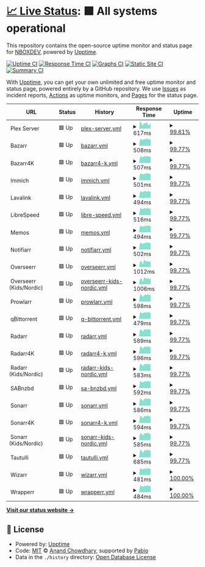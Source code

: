 # [📈 Live Status](https://up.nbox.dev): <!--live status--> **🟩 All systems operational**

This repository contains the open-source uptime monitor and status page for [NBOXDEV](https://up.nbox.dev), powered by [Upptime](https://github.com/upptime/upptime).

[![Uptime CI](https://github.com/nboxdev/upptime/workflows/Uptime%20CI/badge.svg)](https://github.com/nboxdev/upptime/actions?query=workflow%3A%22Uptime+CI%22)
[![Response Time CI](https://github.com/nboxdev/upptime/workflows/Response%20Time%20CI/badge.svg)](https://github.com/nboxdev/upptime/actions?query=workflow%3A%22Response+Time+CI%22)
[![Graphs CI](https://github.com/nboxdev/upptime/workflows/Graphs%20CI/badge.svg)](https://github.com/nboxdev/upptime/actions?query=workflow%3A%22Graphs+CI%22)
[![Static Site CI](https://github.com/nboxdev/upptime/workflows/Static%20Site%20CI/badge.svg)](https://github.com/nboxdev/upptime/actions?query=workflow%3A%22Static+Site+CI%22)
[![Summary CI](https://github.com/nboxdev/upptime/workflows/Summary%20CI/badge.svg)](https://github.com/nboxdev/upptime/actions?query=workflow%3A%22Summary+CI%22)

With [Upptime](https://upptime.js.org), you can get your own unlimited and free uptime monitor and status page, powered entirely by a GitHub repository. We use [Issues](https://github.com/nboxdev/upptime/issues) as incident reports, [Actions](https://github.com/nboxdev/upptime/actions) as uptime monitors, and [Pages](https://up.nbox.dev) for the status page.

<!--start: status pages-->
<!-- This summary is generated by Upptime (https://github.com/upptime/upptime) -->
<!-- Do not edit this manually, your changes will be overwritten -->
<!-- prettier-ignore -->
| URL | Status | History | Response Time | Uptime |
| --- | ------ | ------- | ------------- | ------ |
| <img alt="" src="https://icons.duckduckgo.com/ip3/null.ico" height="13"> Plex Server | 🟩 Up | [plex-server.yml](https://github.com/nboxdev/upptime/commits/HEAD/history/plex-server.yml) | <details><summary><img alt="Response time graph" src="./graphs/plex-server/response-time-week.png" height="20"> 617ms</summary><br><a href="https://up.nbox.dev/history/plex-server"><img alt="Response time 666" src="https://img.shields.io/endpoint?url=https%3A%2F%2Fraw.githubusercontent.com%2Fnboxdev%2Fupptime%2FHEAD%2Fapi%2Fplex-server%2Fresponse-time.json"></a><br><a href="https://up.nbox.dev/history/plex-server"><img alt="24-hour response time 671" src="https://img.shields.io/endpoint?url=https%3A%2F%2Fraw.githubusercontent.com%2Fnboxdev%2Fupptime%2FHEAD%2Fapi%2Fplex-server%2Fresponse-time-day.json"></a><br><a href="https://up.nbox.dev/history/plex-server"><img alt="7-day response time 617" src="https://img.shields.io/endpoint?url=https%3A%2F%2Fraw.githubusercontent.com%2Fnboxdev%2Fupptime%2FHEAD%2Fapi%2Fplex-server%2Fresponse-time-week.json"></a><br><a href="https://up.nbox.dev/history/plex-server"><img alt="30-day response time 662" src="https://img.shields.io/endpoint?url=https%3A%2F%2Fraw.githubusercontent.com%2Fnboxdev%2Fupptime%2FHEAD%2Fapi%2Fplex-server%2Fresponse-time-month.json"></a><br><a href="https://up.nbox.dev/history/plex-server"><img alt="1-year response time 666" src="https://img.shields.io/endpoint?url=https%3A%2F%2Fraw.githubusercontent.com%2Fnboxdev%2Fupptime%2FHEAD%2Fapi%2Fplex-server%2Fresponse-time-year.json"></a></details> | <details><summary><a href="https://up.nbox.dev/history/plex-server">99.61%</a></summary><a href="https://up.nbox.dev/history/plex-server"><img alt="All-time uptime 99.59%" src="https://img.shields.io/endpoint?url=https%3A%2F%2Fraw.githubusercontent.com%2Fnboxdev%2Fupptime%2FHEAD%2Fapi%2Fplex-server%2Fuptime.json"></a><br><a href="https://up.nbox.dev/history/plex-server"><img alt="24-hour uptime 100.00%" src="https://img.shields.io/endpoint?url=https%3A%2F%2Fraw.githubusercontent.com%2Fnboxdev%2Fupptime%2FHEAD%2Fapi%2Fplex-server%2Fuptime-day.json"></a><br><a href="https://up.nbox.dev/history/plex-server"><img alt="7-day uptime 99.61%" src="https://img.shields.io/endpoint?url=https%3A%2F%2Fraw.githubusercontent.com%2Fnboxdev%2Fupptime%2FHEAD%2Fapi%2Fplex-server%2Fuptime-week.json"></a><br><a href="https://up.nbox.dev/history/plex-server"><img alt="30-day uptime 99.91%" src="https://img.shields.io/endpoint?url=https%3A%2F%2Fraw.githubusercontent.com%2Fnboxdev%2Fupptime%2FHEAD%2Fapi%2Fplex-server%2Fuptime-month.json"></a><br><a href="https://up.nbox.dev/history/plex-server"><img alt="1-year uptime 99.59%" src="https://img.shields.io/endpoint?url=https%3A%2F%2Fraw.githubusercontent.com%2Fnboxdev%2Fupptime%2FHEAD%2Fapi%2Fplex-server%2Fuptime-year.json"></a></details>
| <img alt="" src="https://icons.duckduckgo.com/ip3/null.ico" height="13"> Bazarr | 🟩 Up | [bazarr.yml](https://github.com/nboxdev/upptime/commits/HEAD/history/bazarr.yml) | <details><summary><img alt="Response time graph" src="./graphs/bazarr/response-time-week.png" height="20"> 508ms</summary><br><a href="https://up.nbox.dev/history/bazarr"><img alt="Response time 555" src="https://img.shields.io/endpoint?url=https%3A%2F%2Fraw.githubusercontent.com%2Fnboxdev%2Fupptime%2FHEAD%2Fapi%2Fbazarr%2Fresponse-time.json"></a><br><a href="https://up.nbox.dev/history/bazarr"><img alt="24-hour response time 502" src="https://img.shields.io/endpoint?url=https%3A%2F%2Fraw.githubusercontent.com%2Fnboxdev%2Fupptime%2FHEAD%2Fapi%2Fbazarr%2Fresponse-time-day.json"></a><br><a href="https://up.nbox.dev/history/bazarr"><img alt="7-day response time 508" src="https://img.shields.io/endpoint?url=https%3A%2F%2Fraw.githubusercontent.com%2Fnboxdev%2Fupptime%2FHEAD%2Fapi%2Fbazarr%2Fresponse-time-week.json"></a><br><a href="https://up.nbox.dev/history/bazarr"><img alt="30-day response time 551" src="https://img.shields.io/endpoint?url=https%3A%2F%2Fraw.githubusercontent.com%2Fnboxdev%2Fupptime%2FHEAD%2Fapi%2Fbazarr%2Fresponse-time-month.json"></a><br><a href="https://up.nbox.dev/history/bazarr"><img alt="1-year response time 555" src="https://img.shields.io/endpoint?url=https%3A%2F%2Fraw.githubusercontent.com%2Fnboxdev%2Fupptime%2FHEAD%2Fapi%2Fbazarr%2Fresponse-time-year.json"></a></details> | <details><summary><a href="https://up.nbox.dev/history/bazarr">99.77%</a></summary><a href="https://up.nbox.dev/history/bazarr"><img alt="All-time uptime 99.61%" src="https://img.shields.io/endpoint?url=https%3A%2F%2Fraw.githubusercontent.com%2Fnboxdev%2Fupptime%2FHEAD%2Fapi%2Fbazarr%2Fuptime.json"></a><br><a href="https://up.nbox.dev/history/bazarr"><img alt="24-hour uptime 100.00%" src="https://img.shields.io/endpoint?url=https%3A%2F%2Fraw.githubusercontent.com%2Fnboxdev%2Fupptime%2FHEAD%2Fapi%2Fbazarr%2Fuptime-day.json"></a><br><a href="https://up.nbox.dev/history/bazarr"><img alt="7-day uptime 99.77%" src="https://img.shields.io/endpoint?url=https%3A%2F%2Fraw.githubusercontent.com%2Fnboxdev%2Fupptime%2FHEAD%2Fapi%2Fbazarr%2Fuptime-week.json"></a><br><a href="https://up.nbox.dev/history/bazarr"><img alt="30-day uptime 99.95%" src="https://img.shields.io/endpoint?url=https%3A%2F%2Fraw.githubusercontent.com%2Fnboxdev%2Fupptime%2FHEAD%2Fapi%2Fbazarr%2Fuptime-month.json"></a><br><a href="https://up.nbox.dev/history/bazarr"><img alt="1-year uptime 99.61%" src="https://img.shields.io/endpoint?url=https%3A%2F%2Fraw.githubusercontent.com%2Fnboxdev%2Fupptime%2FHEAD%2Fapi%2Fbazarr%2Fuptime-year.json"></a></details>
| <img alt="" src="https://icons.duckduckgo.com/ip3/null.ico" height="13"> Bazarr4K | 🟩 Up | [bazarr4-k.yml](https://github.com/nboxdev/upptime/commits/HEAD/history/bazarr4-k.yml) | <details><summary><img alt="Response time graph" src="./graphs/bazarr4-k/response-time-week.png" height="20"> 507ms</summary><br><a href="https://up.nbox.dev/history/bazarr4-k"><img alt="Response time 539" src="https://img.shields.io/endpoint?url=https%3A%2F%2Fraw.githubusercontent.com%2Fnboxdev%2Fupptime%2FHEAD%2Fapi%2Fbazarr4-k%2Fresponse-time.json"></a><br><a href="https://up.nbox.dev/history/bazarr4-k"><img alt="24-hour response time 509" src="https://img.shields.io/endpoint?url=https%3A%2F%2Fraw.githubusercontent.com%2Fnboxdev%2Fupptime%2FHEAD%2Fapi%2Fbazarr4-k%2Fresponse-time-day.json"></a><br><a href="https://up.nbox.dev/history/bazarr4-k"><img alt="7-day response time 507" src="https://img.shields.io/endpoint?url=https%3A%2F%2Fraw.githubusercontent.com%2Fnboxdev%2Fupptime%2FHEAD%2Fapi%2Fbazarr4-k%2Fresponse-time-week.json"></a><br><a href="https://up.nbox.dev/history/bazarr4-k"><img alt="30-day response time 544" src="https://img.shields.io/endpoint?url=https%3A%2F%2Fraw.githubusercontent.com%2Fnboxdev%2Fupptime%2FHEAD%2Fapi%2Fbazarr4-k%2Fresponse-time-month.json"></a><br><a href="https://up.nbox.dev/history/bazarr4-k"><img alt="1-year response time 539" src="https://img.shields.io/endpoint?url=https%3A%2F%2Fraw.githubusercontent.com%2Fnboxdev%2Fupptime%2FHEAD%2Fapi%2Fbazarr4-k%2Fresponse-time-year.json"></a></details> | <details><summary><a href="https://up.nbox.dev/history/bazarr4-k">99.77%</a></summary><a href="https://up.nbox.dev/history/bazarr4-k"><img alt="All-time uptime 99.61%" src="https://img.shields.io/endpoint?url=https%3A%2F%2Fraw.githubusercontent.com%2Fnboxdev%2Fupptime%2FHEAD%2Fapi%2Fbazarr4-k%2Fuptime.json"></a><br><a href="https://up.nbox.dev/history/bazarr4-k"><img alt="24-hour uptime 100.00%" src="https://img.shields.io/endpoint?url=https%3A%2F%2Fraw.githubusercontent.com%2Fnboxdev%2Fupptime%2FHEAD%2Fapi%2Fbazarr4-k%2Fuptime-day.json"></a><br><a href="https://up.nbox.dev/history/bazarr4-k"><img alt="7-day uptime 99.77%" src="https://img.shields.io/endpoint?url=https%3A%2F%2Fraw.githubusercontent.com%2Fnboxdev%2Fupptime%2FHEAD%2Fapi%2Fbazarr4-k%2Fuptime-week.json"></a><br><a href="https://up.nbox.dev/history/bazarr4-k"><img alt="30-day uptime 99.95%" src="https://img.shields.io/endpoint?url=https%3A%2F%2Fraw.githubusercontent.com%2Fnboxdev%2Fupptime%2FHEAD%2Fapi%2Fbazarr4-k%2Fuptime-month.json"></a><br><a href="https://up.nbox.dev/history/bazarr4-k"><img alt="1-year uptime 99.61%" src="https://img.shields.io/endpoint?url=https%3A%2F%2Fraw.githubusercontent.com%2Fnboxdev%2Fupptime%2FHEAD%2Fapi%2Fbazarr4-k%2Fuptime-year.json"></a></details>
| <img alt="" src="https://icons.duckduckgo.com/ip3/null.ico" height="13"> Immich | 🟩 Up | [immich.yml](https://github.com/nboxdev/upptime/commits/HEAD/history/immich.yml) | <details><summary><img alt="Response time graph" src="./graphs/immich/response-time-week.png" height="20"> 501ms</summary><br><a href="https://up.nbox.dev/history/immich"><img alt="Response time 585" src="https://img.shields.io/endpoint?url=https%3A%2F%2Fraw.githubusercontent.com%2Fnboxdev%2Fupptime%2FHEAD%2Fapi%2Fimmich%2Fresponse-time.json"></a><br><a href="https://up.nbox.dev/history/immich"><img alt="24-hour response time 482" src="https://img.shields.io/endpoint?url=https%3A%2F%2Fraw.githubusercontent.com%2Fnboxdev%2Fupptime%2FHEAD%2Fapi%2Fimmich%2Fresponse-time-day.json"></a><br><a href="https://up.nbox.dev/history/immich"><img alt="7-day response time 501" src="https://img.shields.io/endpoint?url=https%3A%2F%2Fraw.githubusercontent.com%2Fnboxdev%2Fupptime%2FHEAD%2Fapi%2Fimmich%2Fresponse-time-week.json"></a><br><a href="https://up.nbox.dev/history/immich"><img alt="30-day response time 541" src="https://img.shields.io/endpoint?url=https%3A%2F%2Fraw.githubusercontent.com%2Fnboxdev%2Fupptime%2FHEAD%2Fapi%2Fimmich%2Fresponse-time-month.json"></a><br><a href="https://up.nbox.dev/history/immich"><img alt="1-year response time 585" src="https://img.shields.io/endpoint?url=https%3A%2F%2Fraw.githubusercontent.com%2Fnboxdev%2Fupptime%2FHEAD%2Fapi%2Fimmich%2Fresponse-time-year.json"></a></details> | <details><summary><a href="https://up.nbox.dev/history/immich">99.77%</a></summary><a href="https://up.nbox.dev/history/immich"><img alt="All-time uptime 99.62%" src="https://img.shields.io/endpoint?url=https%3A%2F%2Fraw.githubusercontent.com%2Fnboxdev%2Fupptime%2FHEAD%2Fapi%2Fimmich%2Fuptime.json"></a><br><a href="https://up.nbox.dev/history/immich"><img alt="24-hour uptime 100.00%" src="https://img.shields.io/endpoint?url=https%3A%2F%2Fraw.githubusercontent.com%2Fnboxdev%2Fupptime%2FHEAD%2Fapi%2Fimmich%2Fuptime-day.json"></a><br><a href="https://up.nbox.dev/history/immich"><img alt="7-day uptime 99.77%" src="https://img.shields.io/endpoint?url=https%3A%2F%2Fraw.githubusercontent.com%2Fnboxdev%2Fupptime%2FHEAD%2Fapi%2Fimmich%2Fuptime-week.json"></a><br><a href="https://up.nbox.dev/history/immich"><img alt="30-day uptime 99.95%" src="https://img.shields.io/endpoint?url=https%3A%2F%2Fraw.githubusercontent.com%2Fnboxdev%2Fupptime%2FHEAD%2Fapi%2Fimmich%2Fuptime-month.json"></a><br><a href="https://up.nbox.dev/history/immich"><img alt="1-year uptime 99.62%" src="https://img.shields.io/endpoint?url=https%3A%2F%2Fraw.githubusercontent.com%2Fnboxdev%2Fupptime%2FHEAD%2Fapi%2Fimmich%2Fuptime-year.json"></a></details>
| <img alt="" src="https://icons.duckduckgo.com/ip3/null.ico" height="13"> Lavalink | 🟩 Up | [lavalink.yml](https://github.com/nboxdev/upptime/commits/HEAD/history/lavalink.yml) | <details><summary><img alt="Response time graph" src="./graphs/lavalink/response-time-week.png" height="20"> 494ms</summary><br><a href="https://up.nbox.dev/history/lavalink"><img alt="Response time 534" src="https://img.shields.io/endpoint?url=https%3A%2F%2Fraw.githubusercontent.com%2Fnboxdev%2Fupptime%2FHEAD%2Fapi%2Flavalink%2Fresponse-time.json"></a><br><a href="https://up.nbox.dev/history/lavalink"><img alt="24-hour response time 480" src="https://img.shields.io/endpoint?url=https%3A%2F%2Fraw.githubusercontent.com%2Fnboxdev%2Fupptime%2FHEAD%2Fapi%2Flavalink%2Fresponse-time-day.json"></a><br><a href="https://up.nbox.dev/history/lavalink"><img alt="7-day response time 494" src="https://img.shields.io/endpoint?url=https%3A%2F%2Fraw.githubusercontent.com%2Fnboxdev%2Fupptime%2FHEAD%2Fapi%2Flavalink%2Fresponse-time-week.json"></a><br><a href="https://up.nbox.dev/history/lavalink"><img alt="30-day response time 534" src="https://img.shields.io/endpoint?url=https%3A%2F%2Fraw.githubusercontent.com%2Fnboxdev%2Fupptime%2FHEAD%2Fapi%2Flavalink%2Fresponse-time-month.json"></a><br><a href="https://up.nbox.dev/history/lavalink"><img alt="1-year response time 534" src="https://img.shields.io/endpoint?url=https%3A%2F%2Fraw.githubusercontent.com%2Fnboxdev%2Fupptime%2FHEAD%2Fapi%2Flavalink%2Fresponse-time-year.json"></a></details> | <details><summary><a href="https://up.nbox.dev/history/lavalink">99.77%</a></summary><a href="https://up.nbox.dev/history/lavalink"><img alt="All-time uptime 99.62%" src="https://img.shields.io/endpoint?url=https%3A%2F%2Fraw.githubusercontent.com%2Fnboxdev%2Fupptime%2FHEAD%2Fapi%2Flavalink%2Fuptime.json"></a><br><a href="https://up.nbox.dev/history/lavalink"><img alt="24-hour uptime 100.00%" src="https://img.shields.io/endpoint?url=https%3A%2F%2Fraw.githubusercontent.com%2Fnboxdev%2Fupptime%2FHEAD%2Fapi%2Flavalink%2Fuptime-day.json"></a><br><a href="https://up.nbox.dev/history/lavalink"><img alt="7-day uptime 99.77%" src="https://img.shields.io/endpoint?url=https%3A%2F%2Fraw.githubusercontent.com%2Fnboxdev%2Fupptime%2FHEAD%2Fapi%2Flavalink%2Fuptime-week.json"></a><br><a href="https://up.nbox.dev/history/lavalink"><img alt="30-day uptime 99.95%" src="https://img.shields.io/endpoint?url=https%3A%2F%2Fraw.githubusercontent.com%2Fnboxdev%2Fupptime%2FHEAD%2Fapi%2Flavalink%2Fuptime-month.json"></a><br><a href="https://up.nbox.dev/history/lavalink"><img alt="1-year uptime 99.62%" src="https://img.shields.io/endpoint?url=https%3A%2F%2Fraw.githubusercontent.com%2Fnboxdev%2Fupptime%2FHEAD%2Fapi%2Flavalink%2Fuptime-year.json"></a></details>
| <img alt="" src="https://icons.duckduckgo.com/ip3/null.ico" height="13"> LibreSpeed | 🟩 Up | [libre-speed.yml](https://github.com/nboxdev/upptime/commits/HEAD/history/libre-speed.yml) | <details><summary><img alt="Response time graph" src="./graphs/libre-speed/response-time-week.png" height="20"> 516ms</summary><br><a href="https://up.nbox.dev/history/libre-speed"><img alt="Response time 558" src="https://img.shields.io/endpoint?url=https%3A%2F%2Fraw.githubusercontent.com%2Fnboxdev%2Fupptime%2FHEAD%2Fapi%2Flibre-speed%2Fresponse-time.json"></a><br><a href="https://up.nbox.dev/history/libre-speed"><img alt="24-hour response time 560" src="https://img.shields.io/endpoint?url=https%3A%2F%2Fraw.githubusercontent.com%2Fnboxdev%2Fupptime%2FHEAD%2Fapi%2Flibre-speed%2Fresponse-time-day.json"></a><br><a href="https://up.nbox.dev/history/libre-speed"><img alt="7-day response time 516" src="https://img.shields.io/endpoint?url=https%3A%2F%2Fraw.githubusercontent.com%2Fnboxdev%2Fupptime%2FHEAD%2Fapi%2Flibre-speed%2Fresponse-time-week.json"></a><br><a href="https://up.nbox.dev/history/libre-speed"><img alt="30-day response time 553" src="https://img.shields.io/endpoint?url=https%3A%2F%2Fraw.githubusercontent.com%2Fnboxdev%2Fupptime%2FHEAD%2Fapi%2Flibre-speed%2Fresponse-time-month.json"></a><br><a href="https://up.nbox.dev/history/libre-speed"><img alt="1-year response time 558" src="https://img.shields.io/endpoint?url=https%3A%2F%2Fraw.githubusercontent.com%2Fnboxdev%2Fupptime%2FHEAD%2Fapi%2Flibre-speed%2Fresponse-time-year.json"></a></details> | <details><summary><a href="https://up.nbox.dev/history/libre-speed">99.77%</a></summary><a href="https://up.nbox.dev/history/libre-speed"><img alt="All-time uptime 99.62%" src="https://img.shields.io/endpoint?url=https%3A%2F%2Fraw.githubusercontent.com%2Fnboxdev%2Fupptime%2FHEAD%2Fapi%2Flibre-speed%2Fuptime.json"></a><br><a href="https://up.nbox.dev/history/libre-speed"><img alt="24-hour uptime 100.00%" src="https://img.shields.io/endpoint?url=https%3A%2F%2Fraw.githubusercontent.com%2Fnboxdev%2Fupptime%2FHEAD%2Fapi%2Flibre-speed%2Fuptime-day.json"></a><br><a href="https://up.nbox.dev/history/libre-speed"><img alt="7-day uptime 99.77%" src="https://img.shields.io/endpoint?url=https%3A%2F%2Fraw.githubusercontent.com%2Fnboxdev%2Fupptime%2FHEAD%2Fapi%2Flibre-speed%2Fuptime-week.json"></a><br><a href="https://up.nbox.dev/history/libre-speed"><img alt="30-day uptime 99.95%" src="https://img.shields.io/endpoint?url=https%3A%2F%2Fraw.githubusercontent.com%2Fnboxdev%2Fupptime%2FHEAD%2Fapi%2Flibre-speed%2Fuptime-month.json"></a><br><a href="https://up.nbox.dev/history/libre-speed"><img alt="1-year uptime 99.62%" src="https://img.shields.io/endpoint?url=https%3A%2F%2Fraw.githubusercontent.com%2Fnboxdev%2Fupptime%2FHEAD%2Fapi%2Flibre-speed%2Fuptime-year.json"></a></details>
| <img alt="" src="https://icons.duckduckgo.com/ip3/null.ico" height="13"> Memos | 🟩 Up | [memos.yml](https://github.com/nboxdev/upptime/commits/HEAD/history/memos.yml) | <details><summary><img alt="Response time graph" src="./graphs/memos/response-time-week.png" height="20"> 494ms</summary><br><a href="https://up.nbox.dev/history/memos"><img alt="Response time 520" src="https://img.shields.io/endpoint?url=https%3A%2F%2Fraw.githubusercontent.com%2Fnboxdev%2Fupptime%2FHEAD%2Fapi%2Fmemos%2Fresponse-time.json"></a><br><a href="https://up.nbox.dev/history/memos"><img alt="24-hour response time 541" src="https://img.shields.io/endpoint?url=https%3A%2F%2Fraw.githubusercontent.com%2Fnboxdev%2Fupptime%2FHEAD%2Fapi%2Fmemos%2Fresponse-time-day.json"></a><br><a href="https://up.nbox.dev/history/memos"><img alt="7-day response time 494" src="https://img.shields.io/endpoint?url=https%3A%2F%2Fraw.githubusercontent.com%2Fnboxdev%2Fupptime%2FHEAD%2Fapi%2Fmemos%2Fresponse-time-week.json"></a><br><a href="https://up.nbox.dev/history/memos"><img alt="30-day response time 525" src="https://img.shields.io/endpoint?url=https%3A%2F%2Fraw.githubusercontent.com%2Fnboxdev%2Fupptime%2FHEAD%2Fapi%2Fmemos%2Fresponse-time-month.json"></a><br><a href="https://up.nbox.dev/history/memos"><img alt="1-year response time 520" src="https://img.shields.io/endpoint?url=https%3A%2F%2Fraw.githubusercontent.com%2Fnboxdev%2Fupptime%2FHEAD%2Fapi%2Fmemos%2Fresponse-time-year.json"></a></details> | <details><summary><a href="https://up.nbox.dev/history/memos">99.77%</a></summary><a href="https://up.nbox.dev/history/memos"><img alt="All-time uptime 99.62%" src="https://img.shields.io/endpoint?url=https%3A%2F%2Fraw.githubusercontent.com%2Fnboxdev%2Fupptime%2FHEAD%2Fapi%2Fmemos%2Fuptime.json"></a><br><a href="https://up.nbox.dev/history/memos"><img alt="24-hour uptime 100.00%" src="https://img.shields.io/endpoint?url=https%3A%2F%2Fraw.githubusercontent.com%2Fnboxdev%2Fupptime%2FHEAD%2Fapi%2Fmemos%2Fuptime-day.json"></a><br><a href="https://up.nbox.dev/history/memos"><img alt="7-day uptime 99.77%" src="https://img.shields.io/endpoint?url=https%3A%2F%2Fraw.githubusercontent.com%2Fnboxdev%2Fupptime%2FHEAD%2Fapi%2Fmemos%2Fuptime-week.json"></a><br><a href="https://up.nbox.dev/history/memos"><img alt="30-day uptime 99.95%" src="https://img.shields.io/endpoint?url=https%3A%2F%2Fraw.githubusercontent.com%2Fnboxdev%2Fupptime%2FHEAD%2Fapi%2Fmemos%2Fuptime-month.json"></a><br><a href="https://up.nbox.dev/history/memos"><img alt="1-year uptime 99.62%" src="https://img.shields.io/endpoint?url=https%3A%2F%2Fraw.githubusercontent.com%2Fnboxdev%2Fupptime%2FHEAD%2Fapi%2Fmemos%2Fuptime-year.json"></a></details>
| <img alt="" src="https://icons.duckduckgo.com/ip3/null.ico" height="13"> Notifiarr | 🟩 Up | [notifiarr.yml](https://github.com/nboxdev/upptime/commits/HEAD/history/notifiarr.yml) | <details><summary><img alt="Response time graph" src="./graphs/notifiarr/response-time-week.png" height="20"> 502ms</summary><br><a href="https://up.nbox.dev/history/notifiarr"><img alt="Response time 541" src="https://img.shields.io/endpoint?url=https%3A%2F%2Fraw.githubusercontent.com%2Fnboxdev%2Fupptime%2FHEAD%2Fapi%2Fnotifiarr%2Fresponse-time.json"></a><br><a href="https://up.nbox.dev/history/notifiarr"><img alt="24-hour response time 506" src="https://img.shields.io/endpoint?url=https%3A%2F%2Fraw.githubusercontent.com%2Fnboxdev%2Fupptime%2FHEAD%2Fapi%2Fnotifiarr%2Fresponse-time-day.json"></a><br><a href="https://up.nbox.dev/history/notifiarr"><img alt="7-day response time 502" src="https://img.shields.io/endpoint?url=https%3A%2F%2Fraw.githubusercontent.com%2Fnboxdev%2Fupptime%2FHEAD%2Fapi%2Fnotifiarr%2Fresponse-time-week.json"></a><br><a href="https://up.nbox.dev/history/notifiarr"><img alt="30-day response time 540" src="https://img.shields.io/endpoint?url=https%3A%2F%2Fraw.githubusercontent.com%2Fnboxdev%2Fupptime%2FHEAD%2Fapi%2Fnotifiarr%2Fresponse-time-month.json"></a><br><a href="https://up.nbox.dev/history/notifiarr"><img alt="1-year response time 541" src="https://img.shields.io/endpoint?url=https%3A%2F%2Fraw.githubusercontent.com%2Fnboxdev%2Fupptime%2FHEAD%2Fapi%2Fnotifiarr%2Fresponse-time-year.json"></a></details> | <details><summary><a href="https://up.nbox.dev/history/notifiarr">99.77%</a></summary><a href="https://up.nbox.dev/history/notifiarr"><img alt="All-time uptime 97.87%" src="https://img.shields.io/endpoint?url=https%3A%2F%2Fraw.githubusercontent.com%2Fnboxdev%2Fupptime%2FHEAD%2Fapi%2Fnotifiarr%2Fuptime.json"></a><br><a href="https://up.nbox.dev/history/notifiarr"><img alt="24-hour uptime 100.00%" src="https://img.shields.io/endpoint?url=https%3A%2F%2Fraw.githubusercontent.com%2Fnboxdev%2Fupptime%2FHEAD%2Fapi%2Fnotifiarr%2Fuptime-day.json"></a><br><a href="https://up.nbox.dev/history/notifiarr"><img alt="7-day uptime 99.77%" src="https://img.shields.io/endpoint?url=https%3A%2F%2Fraw.githubusercontent.com%2Fnboxdev%2Fupptime%2FHEAD%2Fapi%2Fnotifiarr%2Fuptime-week.json"></a><br><a href="https://up.nbox.dev/history/notifiarr"><img alt="30-day uptime 99.95%" src="https://img.shields.io/endpoint?url=https%3A%2F%2Fraw.githubusercontent.com%2Fnboxdev%2Fupptime%2FHEAD%2Fapi%2Fnotifiarr%2Fuptime-month.json"></a><br><a href="https://up.nbox.dev/history/notifiarr"><img alt="1-year uptime 97.87%" src="https://img.shields.io/endpoint?url=https%3A%2F%2Fraw.githubusercontent.com%2Fnboxdev%2Fupptime%2FHEAD%2Fapi%2Fnotifiarr%2Fuptime-year.json"></a></details>
| <img alt="" src="https://icons.duckduckgo.com/ip3/null.ico" height="13"> Overseerr | 🟩 Up | [overseerr.yml](https://github.com/nboxdev/upptime/commits/HEAD/history/overseerr.yml) | <details><summary><img alt="Response time graph" src="./graphs/overseerr/response-time-week.png" height="20"> 1012ms</summary><br><a href="https://up.nbox.dev/history/overseerr"><img alt="Response time 1018" src="https://img.shields.io/endpoint?url=https%3A%2F%2Fraw.githubusercontent.com%2Fnboxdev%2Fupptime%2FHEAD%2Fapi%2Foverseerr%2Fresponse-time.json"></a><br><a href="https://up.nbox.dev/history/overseerr"><img alt="24-hour response time 1020" src="https://img.shields.io/endpoint?url=https%3A%2F%2Fraw.githubusercontent.com%2Fnboxdev%2Fupptime%2FHEAD%2Fapi%2Foverseerr%2Fresponse-time-day.json"></a><br><a href="https://up.nbox.dev/history/overseerr"><img alt="7-day response time 1012" src="https://img.shields.io/endpoint?url=https%3A%2F%2Fraw.githubusercontent.com%2Fnboxdev%2Fupptime%2FHEAD%2Fapi%2Foverseerr%2Fresponse-time-week.json"></a><br><a href="https://up.nbox.dev/history/overseerr"><img alt="30-day response time 1018" src="https://img.shields.io/endpoint?url=https%3A%2F%2Fraw.githubusercontent.com%2Fnboxdev%2Fupptime%2FHEAD%2Fapi%2Foverseerr%2Fresponse-time-month.json"></a><br><a href="https://up.nbox.dev/history/overseerr"><img alt="1-year response time 1018" src="https://img.shields.io/endpoint?url=https%3A%2F%2Fraw.githubusercontent.com%2Fnboxdev%2Fupptime%2FHEAD%2Fapi%2Foverseerr%2Fresponse-time-year.json"></a></details> | <details><summary><a href="https://up.nbox.dev/history/overseerr">99.77%</a></summary><a href="https://up.nbox.dev/history/overseerr"><img alt="All-time uptime 99.92%" src="https://img.shields.io/endpoint?url=https%3A%2F%2Fraw.githubusercontent.com%2Fnboxdev%2Fupptime%2FHEAD%2Fapi%2Foverseerr%2Fuptime.json"></a><br><a href="https://up.nbox.dev/history/overseerr"><img alt="24-hour uptime 100.00%" src="https://img.shields.io/endpoint?url=https%3A%2F%2Fraw.githubusercontent.com%2Fnboxdev%2Fupptime%2FHEAD%2Fapi%2Foverseerr%2Fuptime-day.json"></a><br><a href="https://up.nbox.dev/history/overseerr"><img alt="7-day uptime 99.77%" src="https://img.shields.io/endpoint?url=https%3A%2F%2Fraw.githubusercontent.com%2Fnboxdev%2Fupptime%2FHEAD%2Fapi%2Foverseerr%2Fuptime-week.json"></a><br><a href="https://up.nbox.dev/history/overseerr"><img alt="30-day uptime 99.92%" src="https://img.shields.io/endpoint?url=https%3A%2F%2Fraw.githubusercontent.com%2Fnboxdev%2Fupptime%2FHEAD%2Fapi%2Foverseerr%2Fuptime-month.json"></a><br><a href="https://up.nbox.dev/history/overseerr"><img alt="1-year uptime 99.92%" src="https://img.shields.io/endpoint?url=https%3A%2F%2Fraw.githubusercontent.com%2Fnboxdev%2Fupptime%2FHEAD%2Fapi%2Foverseerr%2Fuptime-year.json"></a></details>
| <img alt="" src="https://icons.duckduckgo.com/ip3/null.ico" height="13"> Overseerr (Kids/Nordic) | 🟩 Up | [overseerr-kids-nordic.yml](https://github.com/nboxdev/upptime/commits/HEAD/history/overseerr-kids-nordic.yml) | <details><summary><img alt="Response time graph" src="./graphs/overseerr-kids-nordic/response-time-week.png" height="20"> 1006ms</summary><br><a href="https://up.nbox.dev/history/overseerr-kids-nordic"><img alt="Response time 1017" src="https://img.shields.io/endpoint?url=https%3A%2F%2Fraw.githubusercontent.com%2Fnboxdev%2Fupptime%2FHEAD%2Fapi%2Foverseerr-kids-nordic%2Fresponse-time.json"></a><br><a href="https://up.nbox.dev/history/overseerr-kids-nordic"><img alt="24-hour response time 1016" src="https://img.shields.io/endpoint?url=https%3A%2F%2Fraw.githubusercontent.com%2Fnboxdev%2Fupptime%2FHEAD%2Fapi%2Foverseerr-kids-nordic%2Fresponse-time-day.json"></a><br><a href="https://up.nbox.dev/history/overseerr-kids-nordic"><img alt="7-day response time 1006" src="https://img.shields.io/endpoint?url=https%3A%2F%2Fraw.githubusercontent.com%2Fnboxdev%2Fupptime%2FHEAD%2Fapi%2Foverseerr-kids-nordic%2Fresponse-time-week.json"></a><br><a href="https://up.nbox.dev/history/overseerr-kids-nordic"><img alt="30-day response time 1017" src="https://img.shields.io/endpoint?url=https%3A%2F%2Fraw.githubusercontent.com%2Fnboxdev%2Fupptime%2FHEAD%2Fapi%2Foverseerr-kids-nordic%2Fresponse-time-month.json"></a><br><a href="https://up.nbox.dev/history/overseerr-kids-nordic"><img alt="1-year response time 1017" src="https://img.shields.io/endpoint?url=https%3A%2F%2Fraw.githubusercontent.com%2Fnboxdev%2Fupptime%2FHEAD%2Fapi%2Foverseerr-kids-nordic%2Fresponse-time-year.json"></a></details> | <details><summary><a href="https://up.nbox.dev/history/overseerr-kids-nordic">99.77%</a></summary><a href="https://up.nbox.dev/history/overseerr-kids-nordic"><img alt="All-time uptime 99.92%" src="https://img.shields.io/endpoint?url=https%3A%2F%2Fraw.githubusercontent.com%2Fnboxdev%2Fupptime%2FHEAD%2Fapi%2Foverseerr-kids-nordic%2Fuptime.json"></a><br><a href="https://up.nbox.dev/history/overseerr-kids-nordic"><img alt="24-hour uptime 100.00%" src="https://img.shields.io/endpoint?url=https%3A%2F%2Fraw.githubusercontent.com%2Fnboxdev%2Fupptime%2FHEAD%2Fapi%2Foverseerr-kids-nordic%2Fuptime-day.json"></a><br><a href="https://up.nbox.dev/history/overseerr-kids-nordic"><img alt="7-day uptime 99.77%" src="https://img.shields.io/endpoint?url=https%3A%2F%2Fraw.githubusercontent.com%2Fnboxdev%2Fupptime%2FHEAD%2Fapi%2Foverseerr-kids-nordic%2Fuptime-week.json"></a><br><a href="https://up.nbox.dev/history/overseerr-kids-nordic"><img alt="30-day uptime 99.92%" src="https://img.shields.io/endpoint?url=https%3A%2F%2Fraw.githubusercontent.com%2Fnboxdev%2Fupptime%2FHEAD%2Fapi%2Foverseerr-kids-nordic%2Fuptime-month.json"></a><br><a href="https://up.nbox.dev/history/overseerr-kids-nordic"><img alt="1-year uptime 99.92%" src="https://img.shields.io/endpoint?url=https%3A%2F%2Fraw.githubusercontent.com%2Fnboxdev%2Fupptime%2FHEAD%2Fapi%2Foverseerr-kids-nordic%2Fuptime-year.json"></a></details>
| <img alt="" src="https://icons.duckduckgo.com/ip3/null.ico" height="13"> Prowlarr | 🟩 Up | [prowlarr.yml](https://github.com/nboxdev/upptime/commits/HEAD/history/prowlarr.yml) | <details><summary><img alt="Response time graph" src="./graphs/prowlarr/response-time-week.png" height="20"> 598ms</summary><br><a href="https://up.nbox.dev/history/prowlarr"><img alt="Response time 657" src="https://img.shields.io/endpoint?url=https%3A%2F%2Fraw.githubusercontent.com%2Fnboxdev%2Fupptime%2FHEAD%2Fapi%2Fprowlarr%2Fresponse-time.json"></a><br><a href="https://up.nbox.dev/history/prowlarr"><img alt="24-hour response time 670" src="https://img.shields.io/endpoint?url=https%3A%2F%2Fraw.githubusercontent.com%2Fnboxdev%2Fupptime%2FHEAD%2Fapi%2Fprowlarr%2Fresponse-time-day.json"></a><br><a href="https://up.nbox.dev/history/prowlarr"><img alt="7-day response time 598" src="https://img.shields.io/endpoint?url=https%3A%2F%2Fraw.githubusercontent.com%2Fnboxdev%2Fupptime%2FHEAD%2Fapi%2Fprowlarr%2Fresponse-time-week.json"></a><br><a href="https://up.nbox.dev/history/prowlarr"><img alt="30-day response time 651" src="https://img.shields.io/endpoint?url=https%3A%2F%2Fraw.githubusercontent.com%2Fnboxdev%2Fupptime%2FHEAD%2Fapi%2Fprowlarr%2Fresponse-time-month.json"></a><br><a href="https://up.nbox.dev/history/prowlarr"><img alt="1-year response time 657" src="https://img.shields.io/endpoint?url=https%3A%2F%2Fraw.githubusercontent.com%2Fnboxdev%2Fupptime%2FHEAD%2Fapi%2Fprowlarr%2Fresponse-time-year.json"></a></details> | <details><summary><a href="https://up.nbox.dev/history/prowlarr">99.77%</a></summary><a href="https://up.nbox.dev/history/prowlarr"><img alt="All-time uptime 99.63%" src="https://img.shields.io/endpoint?url=https%3A%2F%2Fraw.githubusercontent.com%2Fnboxdev%2Fupptime%2FHEAD%2Fapi%2Fprowlarr%2Fuptime.json"></a><br><a href="https://up.nbox.dev/history/prowlarr"><img alt="24-hour uptime 100.00%" src="https://img.shields.io/endpoint?url=https%3A%2F%2Fraw.githubusercontent.com%2Fnboxdev%2Fupptime%2FHEAD%2Fapi%2Fprowlarr%2Fuptime-day.json"></a><br><a href="https://up.nbox.dev/history/prowlarr"><img alt="7-day uptime 99.77%" src="https://img.shields.io/endpoint?url=https%3A%2F%2Fraw.githubusercontent.com%2Fnboxdev%2Fupptime%2FHEAD%2Fapi%2Fprowlarr%2Fuptime-week.json"></a><br><a href="https://up.nbox.dev/history/prowlarr"><img alt="30-day uptime 99.95%" src="https://img.shields.io/endpoint?url=https%3A%2F%2Fraw.githubusercontent.com%2Fnboxdev%2Fupptime%2FHEAD%2Fapi%2Fprowlarr%2Fuptime-month.json"></a><br><a href="https://up.nbox.dev/history/prowlarr"><img alt="1-year uptime 99.63%" src="https://img.shields.io/endpoint?url=https%3A%2F%2Fraw.githubusercontent.com%2Fnboxdev%2Fupptime%2FHEAD%2Fapi%2Fprowlarr%2Fuptime-year.json"></a></details>
| <img alt="" src="https://icons.duckduckgo.com/ip3/null.ico" height="13"> qBittorrent | 🟩 Up | [q-bittorrent.yml](https://github.com/nboxdev/upptime/commits/HEAD/history/q-bittorrent.yml) | <details><summary><img alt="Response time graph" src="./graphs/q-bittorrent/response-time-week.png" height="20"> 479ms</summary><br><a href="https://up.nbox.dev/history/q-bittorrent"><img alt="Response time 513" src="https://img.shields.io/endpoint?url=https%3A%2F%2Fraw.githubusercontent.com%2Fnboxdev%2Fupptime%2FHEAD%2Fapi%2Fq-bittorrent%2Fresponse-time.json"></a><br><a href="https://up.nbox.dev/history/q-bittorrent"><img alt="24-hour response time 469" src="https://img.shields.io/endpoint?url=https%3A%2F%2Fraw.githubusercontent.com%2Fnboxdev%2Fupptime%2FHEAD%2Fapi%2Fq-bittorrent%2Fresponse-time-day.json"></a><br><a href="https://up.nbox.dev/history/q-bittorrent"><img alt="7-day response time 479" src="https://img.shields.io/endpoint?url=https%3A%2F%2Fraw.githubusercontent.com%2Fnboxdev%2Fupptime%2FHEAD%2Fapi%2Fq-bittorrent%2Fresponse-time-week.json"></a><br><a href="https://up.nbox.dev/history/q-bittorrent"><img alt="30-day response time 520" src="https://img.shields.io/endpoint?url=https%3A%2F%2Fraw.githubusercontent.com%2Fnboxdev%2Fupptime%2FHEAD%2Fapi%2Fq-bittorrent%2Fresponse-time-month.json"></a><br><a href="https://up.nbox.dev/history/q-bittorrent"><img alt="1-year response time 513" src="https://img.shields.io/endpoint?url=https%3A%2F%2Fraw.githubusercontent.com%2Fnboxdev%2Fupptime%2FHEAD%2Fapi%2Fq-bittorrent%2Fresponse-time-year.json"></a></details> | <details><summary><a href="https://up.nbox.dev/history/q-bittorrent">99.77%</a></summary><a href="https://up.nbox.dev/history/q-bittorrent"><img alt="All-time uptime 99.63%" src="https://img.shields.io/endpoint?url=https%3A%2F%2Fraw.githubusercontent.com%2Fnboxdev%2Fupptime%2FHEAD%2Fapi%2Fq-bittorrent%2Fuptime.json"></a><br><a href="https://up.nbox.dev/history/q-bittorrent"><img alt="24-hour uptime 100.00%" src="https://img.shields.io/endpoint?url=https%3A%2F%2Fraw.githubusercontent.com%2Fnboxdev%2Fupptime%2FHEAD%2Fapi%2Fq-bittorrent%2Fuptime-day.json"></a><br><a href="https://up.nbox.dev/history/q-bittorrent"><img alt="7-day uptime 99.77%" src="https://img.shields.io/endpoint?url=https%3A%2F%2Fraw.githubusercontent.com%2Fnboxdev%2Fupptime%2FHEAD%2Fapi%2Fq-bittorrent%2Fuptime-week.json"></a><br><a href="https://up.nbox.dev/history/q-bittorrent"><img alt="30-day uptime 99.95%" src="https://img.shields.io/endpoint?url=https%3A%2F%2Fraw.githubusercontent.com%2Fnboxdev%2Fupptime%2FHEAD%2Fapi%2Fq-bittorrent%2Fuptime-month.json"></a><br><a href="https://up.nbox.dev/history/q-bittorrent"><img alt="1-year uptime 99.63%" src="https://img.shields.io/endpoint?url=https%3A%2F%2Fraw.githubusercontent.com%2Fnboxdev%2Fupptime%2FHEAD%2Fapi%2Fq-bittorrent%2Fuptime-year.json"></a></details>
| <img alt="" src="https://icons.duckduckgo.com/ip3/null.ico" height="13"> Radarr | 🟩 Up | [radarr.yml](https://github.com/nboxdev/upptime/commits/HEAD/history/radarr.yml) | <details><summary><img alt="Response time graph" src="./graphs/radarr/response-time-week.png" height="20"> 589ms</summary><br><a href="https://up.nbox.dev/history/radarr"><img alt="Response time 648" src="https://img.shields.io/endpoint?url=https%3A%2F%2Fraw.githubusercontent.com%2Fnboxdev%2Fupptime%2FHEAD%2Fapi%2Fradarr%2Fresponse-time.json"></a><br><a href="https://up.nbox.dev/history/radarr"><img alt="24-hour response time 574" src="https://img.shields.io/endpoint?url=https%3A%2F%2Fraw.githubusercontent.com%2Fnboxdev%2Fupptime%2FHEAD%2Fapi%2Fradarr%2Fresponse-time-day.json"></a><br><a href="https://up.nbox.dev/history/radarr"><img alt="7-day response time 589" src="https://img.shields.io/endpoint?url=https%3A%2F%2Fraw.githubusercontent.com%2Fnboxdev%2Fupptime%2FHEAD%2Fapi%2Fradarr%2Fresponse-time-week.json"></a><br><a href="https://up.nbox.dev/history/radarr"><img alt="30-day response time 645" src="https://img.shields.io/endpoint?url=https%3A%2F%2Fraw.githubusercontent.com%2Fnboxdev%2Fupptime%2FHEAD%2Fapi%2Fradarr%2Fresponse-time-month.json"></a><br><a href="https://up.nbox.dev/history/radarr"><img alt="1-year response time 648" src="https://img.shields.io/endpoint?url=https%3A%2F%2Fraw.githubusercontent.com%2Fnboxdev%2Fupptime%2FHEAD%2Fapi%2Fradarr%2Fresponse-time-year.json"></a></details> | <details><summary><a href="https://up.nbox.dev/history/radarr">99.77%</a></summary><a href="https://up.nbox.dev/history/radarr"><img alt="All-time uptime 99.63%" src="https://img.shields.io/endpoint?url=https%3A%2F%2Fraw.githubusercontent.com%2Fnboxdev%2Fupptime%2FHEAD%2Fapi%2Fradarr%2Fuptime.json"></a><br><a href="https://up.nbox.dev/history/radarr"><img alt="24-hour uptime 100.00%" src="https://img.shields.io/endpoint?url=https%3A%2F%2Fraw.githubusercontent.com%2Fnboxdev%2Fupptime%2FHEAD%2Fapi%2Fradarr%2Fuptime-day.json"></a><br><a href="https://up.nbox.dev/history/radarr"><img alt="7-day uptime 99.77%" src="https://img.shields.io/endpoint?url=https%3A%2F%2Fraw.githubusercontent.com%2Fnboxdev%2Fupptime%2FHEAD%2Fapi%2Fradarr%2Fuptime-week.json"></a><br><a href="https://up.nbox.dev/history/radarr"><img alt="30-day uptime 99.95%" src="https://img.shields.io/endpoint?url=https%3A%2F%2Fraw.githubusercontent.com%2Fnboxdev%2Fupptime%2FHEAD%2Fapi%2Fradarr%2Fuptime-month.json"></a><br><a href="https://up.nbox.dev/history/radarr"><img alt="1-year uptime 99.63%" src="https://img.shields.io/endpoint?url=https%3A%2F%2Fraw.githubusercontent.com%2Fnboxdev%2Fupptime%2FHEAD%2Fapi%2Fradarr%2Fuptime-year.json"></a></details>
| <img alt="" src="https://icons.duckduckgo.com/ip3/null.ico" height="13"> Radarr4K | 🟩 Up | [radarr4-k.yml](https://github.com/nboxdev/upptime/commits/HEAD/history/radarr4-k.yml) | <details><summary><img alt="Response time graph" src="./graphs/radarr4-k/response-time-week.png" height="20"> 596ms</summary><br><a href="https://up.nbox.dev/history/radarr4-k"><img alt="Response time 644" src="https://img.shields.io/endpoint?url=https%3A%2F%2Fraw.githubusercontent.com%2Fnboxdev%2Fupptime%2FHEAD%2Fapi%2Fradarr4-k%2Fresponse-time.json"></a><br><a href="https://up.nbox.dev/history/radarr4-k"><img alt="24-hour response time 585" src="https://img.shields.io/endpoint?url=https%3A%2F%2Fraw.githubusercontent.com%2Fnboxdev%2Fupptime%2FHEAD%2Fapi%2Fradarr4-k%2Fresponse-time-day.json"></a><br><a href="https://up.nbox.dev/history/radarr4-k"><img alt="7-day response time 596" src="https://img.shields.io/endpoint?url=https%3A%2F%2Fraw.githubusercontent.com%2Fnboxdev%2Fupptime%2FHEAD%2Fapi%2Fradarr4-k%2Fresponse-time-week.json"></a><br><a href="https://up.nbox.dev/history/radarr4-k"><img alt="30-day response time 648" src="https://img.shields.io/endpoint?url=https%3A%2F%2Fraw.githubusercontent.com%2Fnboxdev%2Fupptime%2FHEAD%2Fapi%2Fradarr4-k%2Fresponse-time-month.json"></a><br><a href="https://up.nbox.dev/history/radarr4-k"><img alt="1-year response time 644" src="https://img.shields.io/endpoint?url=https%3A%2F%2Fraw.githubusercontent.com%2Fnboxdev%2Fupptime%2FHEAD%2Fapi%2Fradarr4-k%2Fresponse-time-year.json"></a></details> | <details><summary><a href="https://up.nbox.dev/history/radarr4-k">99.77%</a></summary><a href="https://up.nbox.dev/history/radarr4-k"><img alt="All-time uptime 99.63%" src="https://img.shields.io/endpoint?url=https%3A%2F%2Fraw.githubusercontent.com%2Fnboxdev%2Fupptime%2FHEAD%2Fapi%2Fradarr4-k%2Fuptime.json"></a><br><a href="https://up.nbox.dev/history/radarr4-k"><img alt="24-hour uptime 100.00%" src="https://img.shields.io/endpoint?url=https%3A%2F%2Fraw.githubusercontent.com%2Fnboxdev%2Fupptime%2FHEAD%2Fapi%2Fradarr4-k%2Fuptime-day.json"></a><br><a href="https://up.nbox.dev/history/radarr4-k"><img alt="7-day uptime 99.77%" src="https://img.shields.io/endpoint?url=https%3A%2F%2Fraw.githubusercontent.com%2Fnboxdev%2Fupptime%2FHEAD%2Fapi%2Fradarr4-k%2Fuptime-week.json"></a><br><a href="https://up.nbox.dev/history/radarr4-k"><img alt="30-day uptime 99.95%" src="https://img.shields.io/endpoint?url=https%3A%2F%2Fraw.githubusercontent.com%2Fnboxdev%2Fupptime%2FHEAD%2Fapi%2Fradarr4-k%2Fuptime-month.json"></a><br><a href="https://up.nbox.dev/history/radarr4-k"><img alt="1-year uptime 99.63%" src="https://img.shields.io/endpoint?url=https%3A%2F%2Fraw.githubusercontent.com%2Fnboxdev%2Fupptime%2FHEAD%2Fapi%2Fradarr4-k%2Fuptime-year.json"></a></details>
| <img alt="" src="https://icons.duckduckgo.com/ip3/null.ico" height="13"> Radarr (Kids/Nordic) | 🟩 Up | [radarr-kids-nordic.yml](https://github.com/nboxdev/upptime/commits/HEAD/history/radarr-kids-nordic.yml) | <details><summary><img alt="Response time graph" src="./graphs/radarr-kids-nordic/response-time-week.png" height="20"> 583ms</summary><br><a href="https://up.nbox.dev/history/radarr-kids-nordic"><img alt="Response time 608" src="https://img.shields.io/endpoint?url=https%3A%2F%2Fraw.githubusercontent.com%2Fnboxdev%2Fupptime%2FHEAD%2Fapi%2Fradarr-kids-nordic%2Fresponse-time.json"></a><br><a href="https://up.nbox.dev/history/radarr-kids-nordic"><img alt="24-hour response time 570" src="https://img.shields.io/endpoint?url=https%3A%2F%2Fraw.githubusercontent.com%2Fnboxdev%2Fupptime%2FHEAD%2Fapi%2Fradarr-kids-nordic%2Fresponse-time-day.json"></a><br><a href="https://up.nbox.dev/history/radarr-kids-nordic"><img alt="7-day response time 583" src="https://img.shields.io/endpoint?url=https%3A%2F%2Fraw.githubusercontent.com%2Fnboxdev%2Fupptime%2FHEAD%2Fapi%2Fradarr-kids-nordic%2Fresponse-time-week.json"></a><br><a href="https://up.nbox.dev/history/radarr-kids-nordic"><img alt="30-day response time 608" src="https://img.shields.io/endpoint?url=https%3A%2F%2Fraw.githubusercontent.com%2Fnboxdev%2Fupptime%2FHEAD%2Fapi%2Fradarr-kids-nordic%2Fresponse-time-month.json"></a><br><a href="https://up.nbox.dev/history/radarr-kids-nordic"><img alt="1-year response time 608" src="https://img.shields.io/endpoint?url=https%3A%2F%2Fraw.githubusercontent.com%2Fnboxdev%2Fupptime%2FHEAD%2Fapi%2Fradarr-kids-nordic%2Fresponse-time-year.json"></a></details> | <details><summary><a href="https://up.nbox.dev/history/radarr-kids-nordic">99.77%</a></summary><a href="https://up.nbox.dev/history/radarr-kids-nordic"><img alt="All-time uptime 99.92%" src="https://img.shields.io/endpoint?url=https%3A%2F%2Fraw.githubusercontent.com%2Fnboxdev%2Fupptime%2FHEAD%2Fapi%2Fradarr-kids-nordic%2Fuptime.json"></a><br><a href="https://up.nbox.dev/history/radarr-kids-nordic"><img alt="24-hour uptime 100.00%" src="https://img.shields.io/endpoint?url=https%3A%2F%2Fraw.githubusercontent.com%2Fnboxdev%2Fupptime%2FHEAD%2Fapi%2Fradarr-kids-nordic%2Fuptime-day.json"></a><br><a href="https://up.nbox.dev/history/radarr-kids-nordic"><img alt="7-day uptime 99.77%" src="https://img.shields.io/endpoint?url=https%3A%2F%2Fraw.githubusercontent.com%2Fnboxdev%2Fupptime%2FHEAD%2Fapi%2Fradarr-kids-nordic%2Fuptime-week.json"></a><br><a href="https://up.nbox.dev/history/radarr-kids-nordic"><img alt="30-day uptime 99.92%" src="https://img.shields.io/endpoint?url=https%3A%2F%2Fraw.githubusercontent.com%2Fnboxdev%2Fupptime%2FHEAD%2Fapi%2Fradarr-kids-nordic%2Fuptime-month.json"></a><br><a href="https://up.nbox.dev/history/radarr-kids-nordic"><img alt="1-year uptime 99.92%" src="https://img.shields.io/endpoint?url=https%3A%2F%2Fraw.githubusercontent.com%2Fnboxdev%2Fupptime%2FHEAD%2Fapi%2Fradarr-kids-nordic%2Fuptime-year.json"></a></details>
| <img alt="" src="https://icons.duckduckgo.com/ip3/null.ico" height="13"> SABnzbd | 🟩 Up | [sa-bnzbd.yml](https://github.com/nboxdev/upptime/commits/HEAD/history/sa-bnzbd.yml) | <details><summary><img alt="Response time graph" src="./graphs/sa-bnzbd/response-time-week.png" height="20"> 592ms</summary><br><a href="https://up.nbox.dev/history/sa-bnzbd"><img alt="Response time 646" src="https://img.shields.io/endpoint?url=https%3A%2F%2Fraw.githubusercontent.com%2Fnboxdev%2Fupptime%2FHEAD%2Fapi%2Fsa-bnzbd%2Fresponse-time.json"></a><br><a href="https://up.nbox.dev/history/sa-bnzbd"><img alt="24-hour response time 611" src="https://img.shields.io/endpoint?url=https%3A%2F%2Fraw.githubusercontent.com%2Fnboxdev%2Fupptime%2FHEAD%2Fapi%2Fsa-bnzbd%2Fresponse-time-day.json"></a><br><a href="https://up.nbox.dev/history/sa-bnzbd"><img alt="7-day response time 592" src="https://img.shields.io/endpoint?url=https%3A%2F%2Fraw.githubusercontent.com%2Fnboxdev%2Fupptime%2FHEAD%2Fapi%2Fsa-bnzbd%2Fresponse-time-week.json"></a><br><a href="https://up.nbox.dev/history/sa-bnzbd"><img alt="30-day response time 643" src="https://img.shields.io/endpoint?url=https%3A%2F%2Fraw.githubusercontent.com%2Fnboxdev%2Fupptime%2FHEAD%2Fapi%2Fsa-bnzbd%2Fresponse-time-month.json"></a><br><a href="https://up.nbox.dev/history/sa-bnzbd"><img alt="1-year response time 646" src="https://img.shields.io/endpoint?url=https%3A%2F%2Fraw.githubusercontent.com%2Fnboxdev%2Fupptime%2FHEAD%2Fapi%2Fsa-bnzbd%2Fresponse-time-year.json"></a></details> | <details><summary><a href="https://up.nbox.dev/history/sa-bnzbd">99.77%</a></summary><a href="https://up.nbox.dev/history/sa-bnzbd"><img alt="All-time uptime 99.63%" src="https://img.shields.io/endpoint?url=https%3A%2F%2Fraw.githubusercontent.com%2Fnboxdev%2Fupptime%2FHEAD%2Fapi%2Fsa-bnzbd%2Fuptime.json"></a><br><a href="https://up.nbox.dev/history/sa-bnzbd"><img alt="24-hour uptime 100.00%" src="https://img.shields.io/endpoint?url=https%3A%2F%2Fraw.githubusercontent.com%2Fnboxdev%2Fupptime%2FHEAD%2Fapi%2Fsa-bnzbd%2Fuptime-day.json"></a><br><a href="https://up.nbox.dev/history/sa-bnzbd"><img alt="7-day uptime 99.77%" src="https://img.shields.io/endpoint?url=https%3A%2F%2Fraw.githubusercontent.com%2Fnboxdev%2Fupptime%2FHEAD%2Fapi%2Fsa-bnzbd%2Fuptime-week.json"></a><br><a href="https://up.nbox.dev/history/sa-bnzbd"><img alt="30-day uptime 99.95%" src="https://img.shields.io/endpoint?url=https%3A%2F%2Fraw.githubusercontent.com%2Fnboxdev%2Fupptime%2FHEAD%2Fapi%2Fsa-bnzbd%2Fuptime-month.json"></a><br><a href="https://up.nbox.dev/history/sa-bnzbd"><img alt="1-year uptime 99.63%" src="https://img.shields.io/endpoint?url=https%3A%2F%2Fraw.githubusercontent.com%2Fnboxdev%2Fupptime%2FHEAD%2Fapi%2Fsa-bnzbd%2Fuptime-year.json"></a></details>
| <img alt="" src="https://icons.duckduckgo.com/ip3/null.ico" height="13"> Sonarr | 🟩 Up | [sonarr.yml](https://github.com/nboxdev/upptime/commits/HEAD/history/sonarr.yml) | <details><summary><img alt="Response time graph" src="./graphs/sonarr/response-time-week.png" height="20"> 586ms</summary><br><a href="https://up.nbox.dev/history/sonarr"><img alt="Response time 654" src="https://img.shields.io/endpoint?url=https%3A%2F%2Fraw.githubusercontent.com%2Fnboxdev%2Fupptime%2FHEAD%2Fapi%2Fsonarr%2Fresponse-time.json"></a><br><a href="https://up.nbox.dev/history/sonarr"><img alt="24-hour response time 573" src="https://img.shields.io/endpoint?url=https%3A%2F%2Fraw.githubusercontent.com%2Fnboxdev%2Fupptime%2FHEAD%2Fapi%2Fsonarr%2Fresponse-time-day.json"></a><br><a href="https://up.nbox.dev/history/sonarr"><img alt="7-day response time 586" src="https://img.shields.io/endpoint?url=https%3A%2F%2Fraw.githubusercontent.com%2Fnboxdev%2Fupptime%2FHEAD%2Fapi%2Fsonarr%2Fresponse-time-week.json"></a><br><a href="https://up.nbox.dev/history/sonarr"><img alt="30-day response time 640" src="https://img.shields.io/endpoint?url=https%3A%2F%2Fraw.githubusercontent.com%2Fnboxdev%2Fupptime%2FHEAD%2Fapi%2Fsonarr%2Fresponse-time-month.json"></a><br><a href="https://up.nbox.dev/history/sonarr"><img alt="1-year response time 654" src="https://img.shields.io/endpoint?url=https%3A%2F%2Fraw.githubusercontent.com%2Fnboxdev%2Fupptime%2FHEAD%2Fapi%2Fsonarr%2Fresponse-time-year.json"></a></details> | <details><summary><a href="https://up.nbox.dev/history/sonarr">99.77%</a></summary><a href="https://up.nbox.dev/history/sonarr"><img alt="All-time uptime 99.64%" src="https://img.shields.io/endpoint?url=https%3A%2F%2Fraw.githubusercontent.com%2Fnboxdev%2Fupptime%2FHEAD%2Fapi%2Fsonarr%2Fuptime.json"></a><br><a href="https://up.nbox.dev/history/sonarr"><img alt="24-hour uptime 100.00%" src="https://img.shields.io/endpoint?url=https%3A%2F%2Fraw.githubusercontent.com%2Fnboxdev%2Fupptime%2FHEAD%2Fapi%2Fsonarr%2Fuptime-day.json"></a><br><a href="https://up.nbox.dev/history/sonarr"><img alt="7-day uptime 99.77%" src="https://img.shields.io/endpoint?url=https%3A%2F%2Fraw.githubusercontent.com%2Fnboxdev%2Fupptime%2FHEAD%2Fapi%2Fsonarr%2Fuptime-week.json"></a><br><a href="https://up.nbox.dev/history/sonarr"><img alt="30-day uptime 99.95%" src="https://img.shields.io/endpoint?url=https%3A%2F%2Fraw.githubusercontent.com%2Fnboxdev%2Fupptime%2FHEAD%2Fapi%2Fsonarr%2Fuptime-month.json"></a><br><a href="https://up.nbox.dev/history/sonarr"><img alt="1-year uptime 99.64%" src="https://img.shields.io/endpoint?url=https%3A%2F%2Fraw.githubusercontent.com%2Fnboxdev%2Fupptime%2FHEAD%2Fapi%2Fsonarr%2Fuptime-year.json"></a></details>
| <img alt="" src="https://icons.duckduckgo.com/ip3/null.ico" height="13"> Sonarr4K | 🟩 Up | [sonarr4-k.yml](https://github.com/nboxdev/upptime/commits/HEAD/history/sonarr4-k.yml) | <details><summary><img alt="Response time graph" src="./graphs/sonarr4-k/response-time-week.png" height="20"> 594ms</summary><br><a href="https://up.nbox.dev/history/sonarr4-k"><img alt="Response time 638" src="https://img.shields.io/endpoint?url=https%3A%2F%2Fraw.githubusercontent.com%2Fnboxdev%2Fupptime%2FHEAD%2Fapi%2Fsonarr4-k%2Fresponse-time.json"></a><br><a href="https://up.nbox.dev/history/sonarr4-k"><img alt="24-hour response time 663" src="https://img.shields.io/endpoint?url=https%3A%2F%2Fraw.githubusercontent.com%2Fnboxdev%2Fupptime%2FHEAD%2Fapi%2Fsonarr4-k%2Fresponse-time-day.json"></a><br><a href="https://up.nbox.dev/history/sonarr4-k"><img alt="7-day response time 594" src="https://img.shields.io/endpoint?url=https%3A%2F%2Fraw.githubusercontent.com%2Fnboxdev%2Fupptime%2FHEAD%2Fapi%2Fsonarr4-k%2Fresponse-time-week.json"></a><br><a href="https://up.nbox.dev/history/sonarr4-k"><img alt="30-day response time 642" src="https://img.shields.io/endpoint?url=https%3A%2F%2Fraw.githubusercontent.com%2Fnboxdev%2Fupptime%2FHEAD%2Fapi%2Fsonarr4-k%2Fresponse-time-month.json"></a><br><a href="https://up.nbox.dev/history/sonarr4-k"><img alt="1-year response time 638" src="https://img.shields.io/endpoint?url=https%3A%2F%2Fraw.githubusercontent.com%2Fnboxdev%2Fupptime%2FHEAD%2Fapi%2Fsonarr4-k%2Fresponse-time-year.json"></a></details> | <details><summary><a href="https://up.nbox.dev/history/sonarr4-k">99.77%</a></summary><a href="https://up.nbox.dev/history/sonarr4-k"><img alt="All-time uptime 99.64%" src="https://img.shields.io/endpoint?url=https%3A%2F%2Fraw.githubusercontent.com%2Fnboxdev%2Fupptime%2FHEAD%2Fapi%2Fsonarr4-k%2Fuptime.json"></a><br><a href="https://up.nbox.dev/history/sonarr4-k"><img alt="24-hour uptime 100.00%" src="https://img.shields.io/endpoint?url=https%3A%2F%2Fraw.githubusercontent.com%2Fnboxdev%2Fupptime%2FHEAD%2Fapi%2Fsonarr4-k%2Fuptime-day.json"></a><br><a href="https://up.nbox.dev/history/sonarr4-k"><img alt="7-day uptime 99.77%" src="https://img.shields.io/endpoint?url=https%3A%2F%2Fraw.githubusercontent.com%2Fnboxdev%2Fupptime%2FHEAD%2Fapi%2Fsonarr4-k%2Fuptime-week.json"></a><br><a href="https://up.nbox.dev/history/sonarr4-k"><img alt="30-day uptime 99.95%" src="https://img.shields.io/endpoint?url=https%3A%2F%2Fraw.githubusercontent.com%2Fnboxdev%2Fupptime%2FHEAD%2Fapi%2Fsonarr4-k%2Fuptime-month.json"></a><br><a href="https://up.nbox.dev/history/sonarr4-k"><img alt="1-year uptime 99.64%" src="https://img.shields.io/endpoint?url=https%3A%2F%2Fraw.githubusercontent.com%2Fnboxdev%2Fupptime%2FHEAD%2Fapi%2Fsonarr4-k%2Fuptime-year.json"></a></details>
| <img alt="" src="https://icons.duckduckgo.com/ip3/null.ico" height="13"> Sonarr (Kids/Nordic) | 🟩 Up | [sonarr-kids-nordic.yml](https://github.com/nboxdev/upptime/commits/HEAD/history/sonarr-kids-nordic.yml) | <details><summary><img alt="Response time graph" src="./graphs/sonarr-kids-nordic/response-time-week.png" height="20"> 585ms</summary><br><a href="https://up.nbox.dev/history/sonarr-kids-nordic"><img alt="Response time 606" src="https://img.shields.io/endpoint?url=https%3A%2F%2Fraw.githubusercontent.com%2Fnboxdev%2Fupptime%2FHEAD%2Fapi%2Fsonarr-kids-nordic%2Fresponse-time.json"></a><br><a href="https://up.nbox.dev/history/sonarr-kids-nordic"><img alt="24-hour response time 583" src="https://img.shields.io/endpoint?url=https%3A%2F%2Fraw.githubusercontent.com%2Fnboxdev%2Fupptime%2FHEAD%2Fapi%2Fsonarr-kids-nordic%2Fresponse-time-day.json"></a><br><a href="https://up.nbox.dev/history/sonarr-kids-nordic"><img alt="7-day response time 585" src="https://img.shields.io/endpoint?url=https%3A%2F%2Fraw.githubusercontent.com%2Fnboxdev%2Fupptime%2FHEAD%2Fapi%2Fsonarr-kids-nordic%2Fresponse-time-week.json"></a><br><a href="https://up.nbox.dev/history/sonarr-kids-nordic"><img alt="30-day response time 606" src="https://img.shields.io/endpoint?url=https%3A%2F%2Fraw.githubusercontent.com%2Fnboxdev%2Fupptime%2FHEAD%2Fapi%2Fsonarr-kids-nordic%2Fresponse-time-month.json"></a><br><a href="https://up.nbox.dev/history/sonarr-kids-nordic"><img alt="1-year response time 606" src="https://img.shields.io/endpoint?url=https%3A%2F%2Fraw.githubusercontent.com%2Fnboxdev%2Fupptime%2FHEAD%2Fapi%2Fsonarr-kids-nordic%2Fresponse-time-year.json"></a></details> | <details><summary><a href="https://up.nbox.dev/history/sonarr-kids-nordic">99.77%</a></summary><a href="https://up.nbox.dev/history/sonarr-kids-nordic"><img alt="All-time uptime 99.92%" src="https://img.shields.io/endpoint?url=https%3A%2F%2Fraw.githubusercontent.com%2Fnboxdev%2Fupptime%2FHEAD%2Fapi%2Fsonarr-kids-nordic%2Fuptime.json"></a><br><a href="https://up.nbox.dev/history/sonarr-kids-nordic"><img alt="24-hour uptime 100.00%" src="https://img.shields.io/endpoint?url=https%3A%2F%2Fraw.githubusercontent.com%2Fnboxdev%2Fupptime%2FHEAD%2Fapi%2Fsonarr-kids-nordic%2Fuptime-day.json"></a><br><a href="https://up.nbox.dev/history/sonarr-kids-nordic"><img alt="7-day uptime 99.77%" src="https://img.shields.io/endpoint?url=https%3A%2F%2Fraw.githubusercontent.com%2Fnboxdev%2Fupptime%2FHEAD%2Fapi%2Fsonarr-kids-nordic%2Fuptime-week.json"></a><br><a href="https://up.nbox.dev/history/sonarr-kids-nordic"><img alt="30-day uptime 99.92%" src="https://img.shields.io/endpoint?url=https%3A%2F%2Fraw.githubusercontent.com%2Fnboxdev%2Fupptime%2FHEAD%2Fapi%2Fsonarr-kids-nordic%2Fuptime-month.json"></a><br><a href="https://up.nbox.dev/history/sonarr-kids-nordic"><img alt="1-year uptime 99.92%" src="https://img.shields.io/endpoint?url=https%3A%2F%2Fraw.githubusercontent.com%2Fnboxdev%2Fupptime%2FHEAD%2Fapi%2Fsonarr-kids-nordic%2Fuptime-year.json"></a></details>
| <img alt="" src="https://icons.duckduckgo.com/ip3/null.ico" height="13"> Tautulli | 🟩 Up | [tautulli.yml](https://github.com/nboxdev/upptime/commits/HEAD/history/tautulli.yml) | <details><summary><img alt="Response time graph" src="./graphs/tautulli/response-time-week.png" height="20"> 685ms</summary><br><a href="https://up.nbox.dev/history/tautulli"><img alt="Response time 756" src="https://img.shields.io/endpoint?url=https%3A%2F%2Fraw.githubusercontent.com%2Fnboxdev%2Fupptime%2FHEAD%2Fapi%2Ftautulli%2Fresponse-time.json"></a><br><a href="https://up.nbox.dev/history/tautulli"><img alt="24-hour response time 682" src="https://img.shields.io/endpoint?url=https%3A%2F%2Fraw.githubusercontent.com%2Fnboxdev%2Fupptime%2FHEAD%2Fapi%2Ftautulli%2Fresponse-time-day.json"></a><br><a href="https://up.nbox.dev/history/tautulli"><img alt="7-day response time 685" src="https://img.shields.io/endpoint?url=https%3A%2F%2Fraw.githubusercontent.com%2Fnboxdev%2Fupptime%2FHEAD%2Fapi%2Ftautulli%2Fresponse-time-week.json"></a><br><a href="https://up.nbox.dev/history/tautulli"><img alt="30-day response time 756" src="https://img.shields.io/endpoint?url=https%3A%2F%2Fraw.githubusercontent.com%2Fnboxdev%2Fupptime%2FHEAD%2Fapi%2Ftautulli%2Fresponse-time-month.json"></a><br><a href="https://up.nbox.dev/history/tautulli"><img alt="1-year response time 756" src="https://img.shields.io/endpoint?url=https%3A%2F%2Fraw.githubusercontent.com%2Fnboxdev%2Fupptime%2FHEAD%2Fapi%2Ftautulli%2Fresponse-time-year.json"></a></details> | <details><summary><a href="https://up.nbox.dev/history/tautulli">99.77%</a></summary><a href="https://up.nbox.dev/history/tautulli"><img alt="All-time uptime 99.64%" src="https://img.shields.io/endpoint?url=https%3A%2F%2Fraw.githubusercontent.com%2Fnboxdev%2Fupptime%2FHEAD%2Fapi%2Ftautulli%2Fuptime.json"></a><br><a href="https://up.nbox.dev/history/tautulli"><img alt="24-hour uptime 100.00%" src="https://img.shields.io/endpoint?url=https%3A%2F%2Fraw.githubusercontent.com%2Fnboxdev%2Fupptime%2FHEAD%2Fapi%2Ftautulli%2Fuptime-day.json"></a><br><a href="https://up.nbox.dev/history/tautulli"><img alt="7-day uptime 99.77%" src="https://img.shields.io/endpoint?url=https%3A%2F%2Fraw.githubusercontent.com%2Fnboxdev%2Fupptime%2FHEAD%2Fapi%2Ftautulli%2Fuptime-week.json"></a><br><a href="https://up.nbox.dev/history/tautulli"><img alt="30-day uptime 99.95%" src="https://img.shields.io/endpoint?url=https%3A%2F%2Fraw.githubusercontent.com%2Fnboxdev%2Fupptime%2FHEAD%2Fapi%2Ftautulli%2Fuptime-month.json"></a><br><a href="https://up.nbox.dev/history/tautulli"><img alt="1-year uptime 99.64%" src="https://img.shields.io/endpoint?url=https%3A%2F%2Fraw.githubusercontent.com%2Fnboxdev%2Fupptime%2FHEAD%2Fapi%2Ftautulli%2Fuptime-year.json"></a></details>
| <img alt="" src="https://icons.duckduckgo.com/ip3/null.ico" height="13"> Wizarr | 🟩 Up | [wizarr.yml](https://github.com/nboxdev/upptime/commits/HEAD/history/wizarr.yml) | <details><summary><img alt="Response time graph" src="./graphs/wizarr/response-time-week.png" height="20"> 481ms</summary><br><a href="https://up.nbox.dev/history/wizarr"><img alt="Response time 521" src="https://img.shields.io/endpoint?url=https%3A%2F%2Fraw.githubusercontent.com%2Fnboxdev%2Fupptime%2FHEAD%2Fapi%2Fwizarr%2Fresponse-time.json"></a><br><a href="https://up.nbox.dev/history/wizarr"><img alt="24-hour response time 473" src="https://img.shields.io/endpoint?url=https%3A%2F%2Fraw.githubusercontent.com%2Fnboxdev%2Fupptime%2FHEAD%2Fapi%2Fwizarr%2Fresponse-time-day.json"></a><br><a href="https://up.nbox.dev/history/wizarr"><img alt="7-day response time 481" src="https://img.shields.io/endpoint?url=https%3A%2F%2Fraw.githubusercontent.com%2Fnboxdev%2Fupptime%2FHEAD%2Fapi%2Fwizarr%2Fresponse-time-week.json"></a><br><a href="https://up.nbox.dev/history/wizarr"><img alt="30-day response time 524" src="https://img.shields.io/endpoint?url=https%3A%2F%2Fraw.githubusercontent.com%2Fnboxdev%2Fupptime%2FHEAD%2Fapi%2Fwizarr%2Fresponse-time-month.json"></a><br><a href="https://up.nbox.dev/history/wizarr"><img alt="1-year response time 521" src="https://img.shields.io/endpoint?url=https%3A%2F%2Fraw.githubusercontent.com%2Fnboxdev%2Fupptime%2FHEAD%2Fapi%2Fwizarr%2Fresponse-time-year.json"></a></details> | <details><summary><a href="https://up.nbox.dev/history/wizarr">100.00%</a></summary><a href="https://up.nbox.dev/history/wizarr"><img alt="All-time uptime 99.67%" src="https://img.shields.io/endpoint?url=https%3A%2F%2Fraw.githubusercontent.com%2Fnboxdev%2Fupptime%2FHEAD%2Fapi%2Fwizarr%2Fuptime.json"></a><br><a href="https://up.nbox.dev/history/wizarr"><img alt="24-hour uptime 100.00%" src="https://img.shields.io/endpoint?url=https%3A%2F%2Fraw.githubusercontent.com%2Fnboxdev%2Fupptime%2FHEAD%2Fapi%2Fwizarr%2Fuptime-day.json"></a><br><a href="https://up.nbox.dev/history/wizarr"><img alt="7-day uptime 100.00%" src="https://img.shields.io/endpoint?url=https%3A%2F%2Fraw.githubusercontent.com%2Fnboxdev%2Fupptime%2FHEAD%2Fapi%2Fwizarr%2Fuptime-week.json"></a><br><a href="https://up.nbox.dev/history/wizarr"><img alt="30-day uptime 100.00%" src="https://img.shields.io/endpoint?url=https%3A%2F%2Fraw.githubusercontent.com%2Fnboxdev%2Fupptime%2FHEAD%2Fapi%2Fwizarr%2Fuptime-month.json"></a><br><a href="https://up.nbox.dev/history/wizarr"><img alt="1-year uptime 99.67%" src="https://img.shields.io/endpoint?url=https%3A%2F%2Fraw.githubusercontent.com%2Fnboxdev%2Fupptime%2FHEAD%2Fapi%2Fwizarr%2Fuptime-year.json"></a></details>
| <img alt="" src="https://icons.duckduckgo.com/ip3/null.ico" height="13"> Wrapperr | 🟩 Up | [wrapperr.yml](https://github.com/nboxdev/upptime/commits/HEAD/history/wrapperr.yml) | <details><summary><img alt="Response time graph" src="./graphs/wrapperr/response-time-week.png" height="20"> 484ms</summary><br><a href="https://up.nbox.dev/history/wrapperr"><img alt="Response time 521" src="https://img.shields.io/endpoint?url=https%3A%2F%2Fraw.githubusercontent.com%2Fnboxdev%2Fupptime%2FHEAD%2Fapi%2Fwrapperr%2Fresponse-time.json"></a><br><a href="https://up.nbox.dev/history/wrapperr"><img alt="24-hour response time 488" src="https://img.shields.io/endpoint?url=https%3A%2F%2Fraw.githubusercontent.com%2Fnboxdev%2Fupptime%2FHEAD%2Fapi%2Fwrapperr%2Fresponse-time-day.json"></a><br><a href="https://up.nbox.dev/history/wrapperr"><img alt="7-day response time 484" src="https://img.shields.io/endpoint?url=https%3A%2F%2Fraw.githubusercontent.com%2Fnboxdev%2Fupptime%2FHEAD%2Fapi%2Fwrapperr%2Fresponse-time-week.json"></a><br><a href="https://up.nbox.dev/history/wrapperr"><img alt="30-day response time 520" src="https://img.shields.io/endpoint?url=https%3A%2F%2Fraw.githubusercontent.com%2Fnboxdev%2Fupptime%2FHEAD%2Fapi%2Fwrapperr%2Fresponse-time-month.json"></a><br><a href="https://up.nbox.dev/history/wrapperr"><img alt="1-year response time 521" src="https://img.shields.io/endpoint?url=https%3A%2F%2Fraw.githubusercontent.com%2Fnboxdev%2Fupptime%2FHEAD%2Fapi%2Fwrapperr%2Fresponse-time-year.json"></a></details> | <details><summary><a href="https://up.nbox.dev/history/wrapperr">100.00%</a></summary><a href="https://up.nbox.dev/history/wrapperr"><img alt="All-time uptime 99.67%" src="https://img.shields.io/endpoint?url=https%3A%2F%2Fraw.githubusercontent.com%2Fnboxdev%2Fupptime%2FHEAD%2Fapi%2Fwrapperr%2Fuptime.json"></a><br><a href="https://up.nbox.dev/history/wrapperr"><img alt="24-hour uptime 100.00%" src="https://img.shields.io/endpoint?url=https%3A%2F%2Fraw.githubusercontent.com%2Fnboxdev%2Fupptime%2FHEAD%2Fapi%2Fwrapperr%2Fuptime-day.json"></a><br><a href="https://up.nbox.dev/history/wrapperr"><img alt="7-day uptime 100.00%" src="https://img.shields.io/endpoint?url=https%3A%2F%2Fraw.githubusercontent.com%2Fnboxdev%2Fupptime%2FHEAD%2Fapi%2Fwrapperr%2Fuptime-week.json"></a><br><a href="https://up.nbox.dev/history/wrapperr"><img alt="30-day uptime 100.00%" src="https://img.shields.io/endpoint?url=https%3A%2F%2Fraw.githubusercontent.com%2Fnboxdev%2Fupptime%2FHEAD%2Fapi%2Fwrapperr%2Fuptime-month.json"></a><br><a href="https://up.nbox.dev/history/wrapperr"><img alt="1-year uptime 99.67%" src="https://img.shields.io/endpoint?url=https%3A%2F%2Fraw.githubusercontent.com%2Fnboxdev%2Fupptime%2FHEAD%2Fapi%2Fwrapperr%2Fuptime-year.json"></a></details>

<!--end: status pages-->

[**Visit our status website →**](https://up.nbox.dev)

## 📄 License

- Powered by: [Upptime](https://github.com/upptime/upptime)
- Code: [MIT](./LICENSE) © [Anand Chowdhary](https://anandchowdhary.com), supported by [Pabio](https://pabio.com)
- Data in the `./history` directory: [Open Database License](https://opendatacommons.org/licenses/odbl/1-0/)
